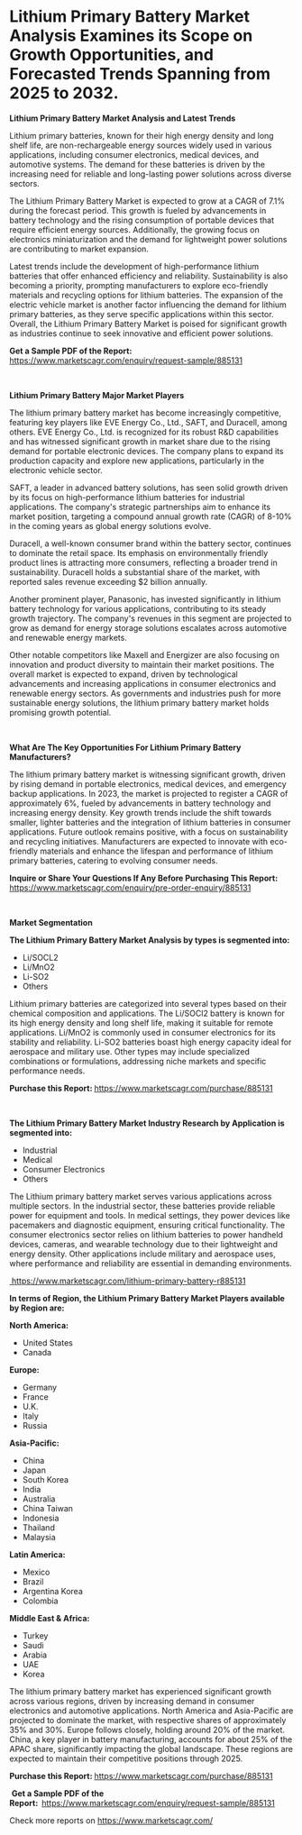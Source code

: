 <p><h1>Lithium Primary Battery Market Analysis Examines its Scope on Growth Opportunities, and Forecasted Trends Spanning from 2025 to 2032.</h1></p><p><strong>Lithium Primary Battery Market Analysis and Latest Trends</strong></p>
<p><p>Lithium primary batteries, known for their high energy density and long shelf life, are non-rechargeable energy sources widely used in various applications, including consumer electronics, medical devices, and automotive systems. The demand for these batteries is driven by the increasing need for reliable and long-lasting power solutions across diverse sectors.</p><p>The Lithium Primary Battery Market is expected to grow at a CAGR of 7.1% during the forecast period. This growth is fueled by advancements in battery technology and the rising consumption of portable devices that require efficient energy sources. Additionally, the growing focus on electronics miniaturization and the demand for lightweight power solutions are contributing to market expansion.</p><p>Latest trends include the development of high-performance lithium batteries that offer enhanced efficiency and reliability. Sustainability is also becoming a priority, prompting manufacturers to explore eco-friendly materials and recycling options for lithium batteries. The expansion of the electric vehicle market is another factor influencing the demand for lithium primary batteries, as they serve specific applications within this sector. Overall, the Lithium Primary Battery Market is poised for significant growth as industries continue to seek innovative and efficient power solutions.</p></p>
<p><strong>Get a Sample PDF of the Report:&nbsp;</strong> <a href="https://www.marketscagr.com/enquiry/request-sample/885131?utm_campaign=2454&utm_medium=2&utm_source=Github&utm_content=ia&utm_term=13022025&utm_id=lithium-primary-battery">https://www.marketscagr.com/enquiry/request-sample/885131</a></p>
<p>&nbsp;</p>
<p><strong>Lithium Primary Battery Major Market Players</strong></p>
<p><p>The lithium primary battery market has become increasingly competitive, featuring key players like EVE Energy Co., Ltd., SAFT, and Duracell, among others. EVE Energy Co., Ltd. is recognized for its robust R&D capabilities and has witnessed significant growth in market share due to the rising demand for portable electronic devices. The company plans to expand its production capacity and explore new applications, particularly in the electronic vehicle sector.</p><p>SAFT, a leader in advanced battery solutions, has seen solid growth driven by its focus on high-performance lithium batteries for industrial applications. The company's strategic partnerships aim to enhance its market position, targeting a compound annual growth rate (CAGR) of 8-10% in the coming years as global energy solutions evolve.</p><p>Duracell, a well-known consumer brand within the battery sector, continues to dominate the retail space. Its emphasis on environmentally friendly product lines is attracting more consumers, reflecting a broader trend in sustainability. Duracell holds a substantial share of the market, with reported sales revenue exceeding $2 billion annually.</p><p>Another prominent player, Panasonic, has invested significantly in lithium battery technology for various applications, contributing to its steady growth trajectory. The company's revenues in this segment are projected to grow as demand for energy storage solutions escalates across automotive and renewable energy markets.</p><p>Other notable competitors like Maxell and Energizer are also focusing on innovation and product diversity to maintain their market positions. The overall market is expected to expand, driven by technological advancements and increasing applications in consumer electronics and renewable energy sectors. As governments and industries push for more sustainable energy solutions, the lithium primary battery market holds promising growth potential.</p></p>
<p>&nbsp;</p>
<p><strong>What Are The Key Opportunities For Lithium Primary Battery Manufacturers?</strong></p>
<p><p>The lithium primary battery market is witnessing significant growth, driven by rising demand in portable electronics, medical devices, and emergency backup applications. In 2023, the market is projected to register a CAGR of approximately 6%, fueled by advancements in battery technology and increasing energy density. Key growth trends include the shift towards smaller, lighter batteries and the integration of lithium batteries in consumer applications. Future outlook remains positive, with a focus on sustainability and recycling initiatives. Manufacturers are expected to innovate with eco-friendly materials and enhance the lifespan and performance of lithium primary batteries, catering to evolving consumer needs.</p></p>
<p><strong>Inquire or Share Your Questions If Any Before Purchasing This Report:</strong> <a href="https://www.marketscagr.com/enquiry/pre-order-enquiry/885131?utm_campaign=2454&utm_medium=2&utm_source=Github&utm_content=ia&utm_term=13022025&utm_id=lithium-primary-battery">https://www.marketscagr.com/enquiry/pre-order-enquiry/885131</a></p>
<p>&nbsp;</p>
<p><strong>Market Segmentation</strong></p>
<p><strong>The Lithium Primary Battery Market Analysis by types is segmented into:</strong></p>
<p><ul><li>Li/SOCL2</li><li>Li/MnO2</li><li>Li-SO2</li><li>Others</li></ul></p>
<p><p>Lithium primary batteries are categorized into several types based on their chemical composition and applications. The Li/SOCl2 battery is known for its high energy density and long shelf life, making it suitable for remote applications. Li/MnO2 is commonly used in consumer electronics for its stability and reliability. Li-SO2 batteries boast high energy capacity ideal for aerospace and military use. Other types may include specialized combinations or formulations, addressing niche markets and specific performance needs.</p></p>
<p><strong>Purchase this Report:&nbsp;</strong><a href="https://www.marketscagr.com/purchase/885131?utm_campaign=2454&utm_medium=2&utm_source=Github&utm_content=ia&utm_term=13022025&utm_id=lithium-primary-battery">https://www.marketscagr.com/purchase/885131</a></p>
<p>&nbsp;</p>
<p><strong>The Lithium Primary Battery Market Industry Research by Application is segmented into:</strong></p>
<p><ul><li>Industrial</li><li>Medical</li><li>Consumer Electronics</li><li>Others</li></ul></p>
<p><p>The Lithium primary battery market serves various applications across multiple sectors. In the industrial sector, these batteries provide reliable power for equipment and tools. In medical settings, they power devices like pacemakers and diagnostic equipment, ensuring critical functionality. The consumer electronics sector relies on lithium batteries to power handheld devices, cameras, and wearable technology due to their lightweight and energy density. Other applications include military and aerospace uses, where performance and reliability are essential in demanding environments.</p></p>
<p><a href="https://www.marketscagr.com/lithium-primary-battery-r885131?utm_campaign=2454&utm_medium=2&utm_source=Github&utm_content=ia&utm_term=13022025&utm_id=lithium-primary-battery">&nbsp;https://www.marketscagr.com/lithium-primary-battery-r885131</a></p>
<p><strong>In terms of Region, the Lithium Primary Battery Market Players available by Region are:</strong></p>
<p>
    <p> <strong> North America: </strong>
        <ul>
            <li>United States</li>
            <li>Canada</li>
        </ul>
        </p> 
    <p> <strong> Europe: </strong>
        <ul>
            <li>Germany</li>
            <li>France</li>
            <li>U.K.</li>
            <li>Italy</li>
            <li>Russia</li>
        </ul>
        </p> 
    <p> <strong> Asia-Pacific: </strong>
        <ul>
            <li>China</li>
            <li>Japan</li>
            <li>South Korea</li>
            <li>India</li>
            <li>Australia</li>
            <li>China Taiwan</li>
            <li>Indonesia</li>
            <li>Thailand</li>
            <li>Malaysia</li>
        </ul>
        </p> 
    <p> <strong> Latin America: </strong>
        <ul>
            <li>Mexico</li>
            <li>Brazil</li>
            <li>Argentina Korea</li>
            <li>Colombia</li>
        </ul>
        </p> 
    <p> <strong> Middle East & Africa: </strong>
        <ul>
            <li>Turkey</li>
            <li>Saudi</li>
            <li>Arabia</li>
            <li>UAE</li>
            <li>Korea</li>
        </ul>
    </p>
    </p>
<p><p>The lithium primary battery market has experienced significant growth across various regions, driven by increasing demand in consumer electronics and automotive applications. North America and Asia-Pacific are projected to dominate the market, with respective shares of approximately 35% and 30%. Europe follows closely, holding around 20% of the market. China, a key player in battery manufacturing, accounts for about 25% of the APAC share, significantly impacting the global landscape. These regions are expected to maintain their competitive positions through 2025.</p></p>
<p><strong>Purchase this Report: </strong><a href="https://www.marketscagr.com/purchase/885131?utm_campaign=2454&utm_medium=2&utm_source=Github&utm_content=ia&utm_term=13022025&utm_id=lithium-primary-battery">https://www.marketscagr.com/purchase/885131</a></p>
<p>&nbsp;<strong>Get a Sample PDF of the Report:&nbsp;&nbsp;</strong><a href="https://www.marketscagr.com/enquiry/request-sample/885131?utm_campaign=2454&utm_medium=2&utm_source=Github&utm_content=ia&utm_term=13022025&utm_id=lithium-primary-battery">https://www.marketscagr.com/enquiry/request-sample/885131</a></p>
<p><strong></strong></p>
<p>Check more reports on <a href="https://www.marketscagr.com/?utm_campaign=2454&utm_medium=2&utm_source=Github&utm_content=ia&utm_term=13022025&utm_id=lithium-primary-battery">https://www.marketscagr.com/</a></p>
